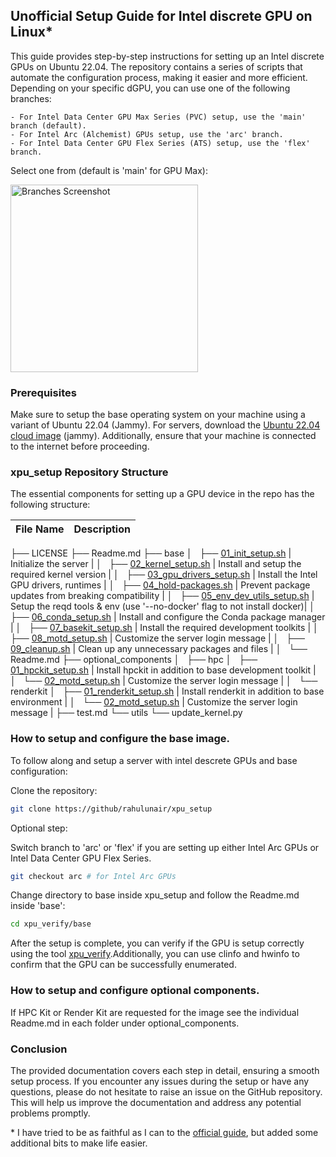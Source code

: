 ## Unofficial Setup Guide for Intel discrete GPU on Linux*

This guide provides step-by-step instructions for setting up an Intel discrete GPUs on Ubuntu 22.04. The repository contains a series of scripts that automate the configuration process, making it easier and more efficient. Depending on your specific dGPU, you can use one of the following branches:

    - For Intel Data Center GPU Max Series (PVC) setup, use the 'main' branch (default).
    - For Intel Arc (Alchemist) GPUs setup, use the 'arc' branch.
    - For Intel Data Center GPU Flex Series (ATS) setup, use the 'flex' branch.
    
Select one from (default is 'main' for GPU Max):
<p align="left">
  <img src="https://user-images.githubusercontent.com/786476/234941539-fa4d3a30-5e5d-4888-990e-8cf13766abe5.png" width="300" alt="Branches Screenshot">
</p>



### Prerequisites

Make sure to setup the base operating system on your machine using a variant of Ubuntu 22.04 (Jammy). For servers, download the [Ubuntu 22.04 cloud image](https://cloud-images.ubuntu.com/jammy/current/) (jammy). Additionally, ensure that your machine is connected to the internet before proceeding.

### xpu\_setup Repository Structure

The essential components for setting up a GPU device in the repo has the following structure:

| File Name                  | Description                                      |
|---------------------------|--------------------------------------------------|
├── LICENSE
├── Readme.md
├── base
│   ├── [01_init_setup.sh](https://github.com/rahulunair/xpu_setup/blob/main/basinit_setup.sh)           | Initialize the server     |
│   ├── [02_kernel_setup.sh](https://github.com/rahulunair/xpu_setup/blob/main/base/2_kernel_setup.sh)         | Install and setup the required kernel version    |
│   ├── [03_gpu_drivers_setup.sh](https://github.com/rahulunair/xpu_setup/blob/main/base/3_gpu_drivers_setup.sh)    | Install  the Intel GPU drivers, runtimes      |
│   ├── [04_hold-packages.sh](https://github.com/rahulunair/xpu_setup/blob/main/base/4_hold-packages.sh)        | Prevent package updates from breaking compatibility |
│   ├── [05_env_dev_utils_setup.sh](https://github.com/rahulunair/xpu_setup/blob/main/base/5_env_dev_utils_setup.sh)  | Setup the reqd tools & env (use '--no-docker' flag to not install docker)|
│   ├── [06_conda_setup.sh](https://github.com/rahulunair/xpu_setup/blob/main/base/6_conda_setup.sh)          | Install and configure the Conda package manager  |
│   ├── [07_basekit_setup.sh](https://github.com/rahulunair/xpu_setup/blob/main/base/7_basekit_setup.sh)        | Install the required development toolkits        |
│   ├── [08_motd_setup.sh](https://github.com/rahulunair/xpu_setup/blob/main/base/8_motd_setup.sh)           | Customize the server login message               |
│   ├── [09_cleanup.sh](https://github.com/rahulunair/xpu_setup/blob/main/base/9_cleanup.sh)              | Clean up any unnecessary packages and files      |
│   └── Readme.md
├── optional_components
│   ├── hpc
│   ├── [01_hpckit_setup.sh](https://github.com/rahulunair/xpu_setup/blob/main/optional_components/hpc/01_hpckit_setup.sh)        | Install hpckit in addition to base development toolkit        |
│   └── [02_motd_setup.sh](https://github.com/rahulunair/xpu_setup/blob/main/optional_components/hpc/8_motd_setup.sh)           | Customize the server login message               |
│   └── renderkit
│       ├── [01_renderkit_setup.sh](https://github.com/rahulunair/xpu_setup/blob/main/optional_components/renderkit/01_renderkit_setup.sh)           | Install renderkit in addition to base environment      |
│       └── [02_motd_setup.sh](https://github.com/rahulunair/xpu_setup/blob/main/optional_components/renderkit/8_motd_setup.sh)           | Customize the server login message               |
├── test.md
└── utils
    └── update_kernel.py


### How to setup and configure the base image.

To follow along and setup a server with intel descrete GPUs and base configuration:

Clone the repository:

```bash
git clone https://github/rahulunair/xpu_setup
```
Optional step:

Switch branch to 'arc' or 'flex' if you are setting up either Intel Arc GPUs or Intel Data Center GPU Flex Series.

```bash
git checkout arc # for Intel Arc GPUs
```
Change directory to base inside xpu\_setup and follow the Readme.md inside 'base':

```bash
cd xpu_verify/base
```

After the setup is complete, you can verify if the GPU is setup correctly using the tool [xpu\_verify](https://github.com/rahulunair/xpu_verify).Additionally, you can use clinfo and hwinfo to confirm that the GPU can be successfully enumerated.

### How to setup and configure optional components.

If HPC Kit or Render Kit are requested for the image see the individual Readme.md in each folder under optional_components.

### Conclusion

The provided documentation covers each step in detail, ensuring a smooth setup process. If you encounter any issues during the setup or have any questions, please do not hesitate to raise an issue on the GitHub repository. This will help us improve the documentation and address any potential problems promptly.

\* I have tried to be as faithful as I can to the [official guide](https://dgpu-docs.intel.com/installation-guides/index.html), but added some additional bits to make life easier.
